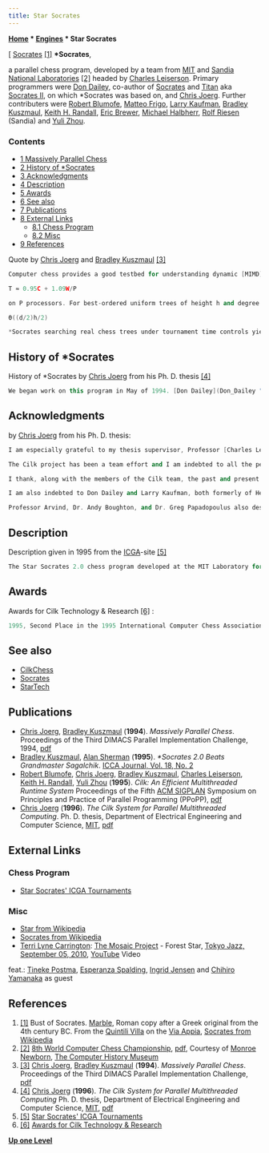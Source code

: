 ```yaml
---
title: Star Socrates
---
```

**[Home](Home "Home") \* [Engines](Engines "Engines") \* Star Socrates**



[ [Socrates](Mathematician#Socrates "Mathematician") <a id="cite-note-1" href="#cite-ref-1">[1]</a>
**\*Socrates**,  

a parallel chess program, developed by a team from [MIT](Massachusetts_Institute_of_Technology "Massachusetts Institute of Technology") and [Sandia National Laboratories](https://en.wikipedia.org/wiki/Sandia_National_Laboratories) <a id="cite-note-2" href="#cite-ref-2">[2]</a> headed by [Charles Leiserson](Charles_Leiserson "Charles Leiserson"). Primary programmers were [Don Dailey](Don_Dailey "Don Dailey"), co-author of [Socrates](Socrates "Socrates") and [Titan](Titan "Titan") aka [Socrates II](https://en.wikipedia.org/wiki/Socrates_II), on which \*Socrates was based on, and [Chris Joerg](Chris_Joerg "Chris Joerg"). Further contributers were [Robert Blumofe](Robert_Blumofe "Robert Blumofe"), [Matteo Frigo](Matteo_Frigo "Matteo Frigo"), [Larry Kaufman](Larry_Kaufman "Larry Kaufman"), [Bradley Kuszmaul](Bradley_Kuszmaul "Bradley Kuszmaul"), [Keith H. Randall](Keith_H._Randall "Keith H. Randall"), [Eric Brewer](Eric_Brewer "Eric Brewer"), [Michael Halbherr](Michael_Halbherr "Michael Halbherr"), [Rolf Riesen](index.php?title=Rolf_Riesen&action=edit&redlink=1 "Rolf Riesen (page does not exist)") (Sandia) and [Yuli Zhou](Yuli_Zhou "Yuli Zhou"). 



### Contents


* [1 Massively Parallel Chess](#massively-parallel-chess)
* [2 History of \*Socrates](#history-of-.2asocrates)
* [3 Acknowledgments](#acknowledgments)
* [4 Description](#description)
* [5 Awards](#awards)
* [6 See also](#see-also)
* [7 Publications](#publications)
* [8 External Links](#external-links)
	+ [8.1 Chess Program](#chess-program)
	+ [8.2 Misc](#misc)
* [9 References](#references)






Quote by [Chris Joerg](Chris_Joerg "Chris Joerg") and [Bradley Kuszmaul](Bradley_Kuszmaul "Bradley Kuszmaul") <a id="cite-note-3" href="#cite-ref-3">[3]</a>




```C++
Computer chess provides a good testbed for understanding dynamic [MIMD](https://en.wikipedia.org/wiki/MIMD)-style computations. To investigate the programming issues, we engineered a parallel chess program called *Socrates, which running on [NCSA's](University_of_Illinois_at_Urbana-Champaign#NCSA "University of Illinois at Urbana-Champaign") 512 processor [CM-5](Connection_Machine "Connection Machine"), tied for third in the [1994 ACM International Computer Chess Championship](ACM_1994 "ACM 1994"). *Socrates uses the [Jamboree](Jamboree "Jamboree") algorithm to search game trees in parallel and uses the [Cilk 1.0](Cilk "Cilk") language and run-time system to express and to schedule the computation. In order to obtain good performance for chess, we use several mechanisms not directly provided by Cilk, such as aborting computations and directly accessing the active message layer to implement a global transposition table distributed across the processors. We found that we can use the critical path C and the total work W to predict the performance of our chess programs. Empirically *Socrates runs in time

```


```C++
T ≈ 0.95C + 1.09W/P  

on P processors. For best-ordered uniform trees of height h and degree d the average available parallelism in Jamboree search is

ϴ((d/2)h/2)

*Socrates searching real chess trees under tournament time controls yields average available parallelism of over 1000. 

```

## History of \*Socrates


History of \*Socrates by [Chris Joerg](Chris_Joerg "Chris Joerg") from his Ph. D. thesis <a id="cite-note-4" href="#cite-ref-4">[4]</a>




```C++
We began work on this program in May of 1994. [Don Dailey](Don_Dailey "Don Dailey") and [Larry Kaufman](Larry_Kaufman "Larry Kaufman") of [Heuristic Software](Heuristic_Software "Heuristic Software") provided us with a version of [Socrates](Socrates "Socrates"), their serial chess program. During May and June we parallelized the program using [Cilk](Cilk "Cilk"), focusing mainly on the [search algorithm](Search "Search") and the [transposition table](Transposition_Table "Transposition Table"). During June Dailey visited [MIT](Massachusetts_Institute_of_Technology "Massachusetts Institute of Technology") to help tune the program, but we spent most of June simply getting the parallel version of the program to work correctly. In late June, we entered *Socrates in the [1994 ACM International Computer Chess Championship](ACM_1994 "ACM 1994") in Cape May, New Jersey. We ran the program on a 512-node [CM-5](Connection_Machine "Connection Machine") at the [National Center for Supercomputing Applications](University_of_Illinois_at_Urbana-Champaign#NCSA "University of Illinois at Urbana-Champaign") (NCSA) at the [University of Illinois](University_of_Illinois_at_Urbana-Champaign "University of Illinois at Urbana-Champaign"). Despite the fact that we had begun working on the program less than two months earlier, the program ran reliable and finished in third place. 

```

## Acknowledgments


by [Chris Joerg](Chris_Joerg "Chris Joerg") from his Ph. D. thesis:




```C++
I am especially grateful to my thesis supervisor, Professor [Charles Leiserson](Charles_Leiserson "Charles Leiserson"), who has led the Cilk project. I still remember the day he came to my office and recruited me. He explained how he realized I had other work to do but he wanted to know if I would like to help out part time" on implementing a chess program using PCM. It sounded like a interesting project, so I agreed, but only after making it clear that I could only work part time because I had my thesis project to work on. Well, part time" became full time", and at times full time" became much more than that. Eventually, the chess program was completed, and the chess tournament came and went, yet I still kept working on the PCM system (which was now turning into Cilk). Ultimately, I realized that I should give up on my other project and make Cilk my thesis instead. Charles is a wonderful supervisor and under his leadership, the Cilk project has achieved more than I ever expected. Charles' influence can also be seen in this write-up itself. He has helped me turn this thesis into a relatively coherent document, and he has also pointed out some of my more malodorous grammatical constructions.

```


```C++
The Cilk project has been a team effort and I am indebted to all the people who have contributed in some way to the Cilk system: Bobby Blumofe, Feng Ming Dong, Matteo Frigo, Shail Aditya Gupta, Michael Halbherr, Charles Leiserson, Bradley Kuszmaul, Rob Miller, Keith Randall, Rolf Riesen, Andy Shaw, Richard Tauriello, and Yuli Zhou. Their contributions are noted throughout this document.

```


```C++
I thank, along with the members of the Cilk team, the past and present members of the Computation Structures Group. These friends have made MIT both a challenging and a fun place to be. In particular I should thank Michael Halbherr. He not only began the work that lead to the PCM system, but he tried many times to convince me to switch my thesis to this system. It took a while, but I finally realized he was right.

```


```C++
I am also indebted to Don Dailey and Larry Kaufman, both formerly of Heuristic Software. They wrote the serial Socrates program on which *Socrates is based. In addition, Don and I spent many long nights debugging, testing, and improving (or at least trying to improve) *Socrates. Most of this time we even had fun.

```


```C++
Professor Arvind, Dr. Andy Boughton, and Dr. Greg Papadopoulus also deserve many thanks. They provided me the freedom, encouragement, and support to work on a wide range of exciting projects throughout my years at MIT. 

```

## Description


Description given in 1995 from the [ICGA](ICGA "ICGA")-site <a id="cite-note-5" href="#cite-ref-5">[5]</a>




```C++
The Star Socrates 2.0 chess program developed at the MIT Laboratory for Computer Science, will be running on the 1824 node [Intel Paragon](Paragon "Paragon") parallel supercomputer located at Sandia National Laboratories. The lead programmers are Don Dailey and Christopher F.Joerg and the project team is lead by Prof. Leiserson. Heuristic Software provided the original Socrates program on which StarSocrates was originally based. The Paragon is about 50 feet long and weighs about 30,000 pounds. Each node consists of two 50MHz [i860](I860 "I860") processors with either 16 or 32MB of memory. The program currently runs on both the [Connection Machine CM-5](Connection_Machine "Connection Machine") and the Intel Paragon. 


```

## Awards


Awards for Cilk Technology & Research <a id="cite-note-6" href="#cite-ref-6">[6]</a> :




```C++
1995, Second Place in the 1995 International Computer Chess Association's Eighth Computer Chess World Championship for *Socrates 2.0, a chess-playing program written in Cilk. 

```

## See also


* [CilkChess](CilkChess "CilkChess")
* [Socrates](Socrates "Socrates")
* [StarTech](StarTech "StarTech")


## Publications


* [Chris Joerg](Chris_Joerg "Chris Joerg"), [Bradley Kuszmaul](Bradley_Kuszmaul "Bradley Kuszmaul") (**1994**). *Massively Parallel Chess*. Proceedings of the Third DIMACS Parallel Implementation Challenge, 1994, [pdf](http://supertech.csail.mit.edu/papers/dimacs94.pdf)
* [Bradley Kuszmaul](Bradley_Kuszmaul "Bradley Kuszmaul"), [Alan Sherman](Alan_Sherman "Alan Sherman") (**1995**). *\*Socrates 2.0 Beats Grandmaster Sagalchik*. [ICCA Journal, Vol. 18, No. 2](ICGA_Journal#18_2 "ICGA Journal")
* [Robert Blumofe](Robert_Blumofe "Robert Blumofe"), [Chris Joerg](Chris_Joerg "Chris Joerg"), [Bradley Kuszmaul](Bradley_Kuszmaul "Bradley Kuszmaul"), [Charles Leiserson](Charles_Leiserson "Charles Leiserson"), [Keith H. Randall](Keith_H._Randall "Keith H. Randall"), [Yuli Zhou](Yuli_Zhou "Yuli Zhou") (**1995**). *Cilk: An Efficient Multithreaded Runtime System* Proceedings of the Fifth [ACM SIGPLAN](ACM#SIG "ACM") Symposium on Principles and Practice of Parallel Programming (PPoPP), [pdf](http://supertech.csail.mit.edu/papers/PPoPP95.pdf)
* [Chris Joerg](Chris_Joerg "Chris Joerg") (**1996**). *The Cilk System for Parallel Multithreaded Computing*. Ph. D. thesis, Department of Electrical Engineering and Computer Science, [MIT](Massachusetts_Institute_of_Technology "Massachusetts Institute of Technology"), [pdf](http://supertech.csail.mit.edu/papers/joerg-phd-thesis.pdf)


## External Links


### Chess Program


* [Star Socrates' ICGA Tournaments](https://www.game-ai-forum.org/icga-tournaments/program.php?id=181)


### Misc


* [Star from Wikipedia](https://en.wikipedia.org/wiki/Star)
* [Socrates from Wikipedia](https://en.wikipedia.org/wiki/Socrates)
* [Terri Lyne Carrington](Category:Terri_Lyne_Carrington "Category:Terri Lyne Carrington"): [The Mosaic Project](https://en.wikipedia.org/wiki/The_Mosaic_Project_(album)) - Forest Star, [Tokyo Jazz, September 05, 2010](http://www.tokyo-jazz.com/2010/en/program/halla0905d.html), [YouTube](https://en.wikipedia.org/wiki/YouTube) Video


 feat.: [Tineke Postma](Category:Tineke_Postma "Category:Tineke Postma"), [Esperanza Spalding](Category:Esperanza_Spalding "Category:Esperanza Spalding"), [Ingrid Jensen](https://en.wikipedia.org/wiki/Ingrid_Jensen) and [Chihiro Yamanaka](https://en.wikipedia.org/wiki/Chihiro_Yamanaka) as guest
 
## References


1. <a id="cite-ref-1" href="#cite-note-1">[1]</a> Bust of Socrates. [Marble](https://en.wikipedia.org/wiki/Marble), Roman copy after a Greek original from the 4th century BC. From the [Quintili Villa](https://en.wikipedia.org/wiki/Villa_of_the_Quintilii) on the [Via Appia](https://en.wikipedia.org/wiki/Appian_Way), [Socrates from Wikipedia](https://en.wikipedia.org/wiki/Socrates)
2. <a id="cite-ref-2" href="#cite-note-2">[2]</a> [8th World Computer Chess Championship](http://www.computerhistory.org/chess/full_record.php?iid=doc-431614f6cd6ed), [pdf](http://archive.computerhistory.org/projects/chess/related_materials/text/3-1%20and%203-2%20and%203-3%20and%204-3.1995_WCCC/1995%20WCCC.062303014.sm.pdf), Courtesy of [Monroe Newborn](Monroe_Newborn "Monroe Newborn"), [The Computer History Museum](The_Computer_History_Museum "The Computer History Museum")
3. <a id="cite-ref-3" href="#cite-note-3">[3]</a> [Chris Joerg](Chris_Joerg "Chris Joerg"), [Bradley Kuszmaul](Bradley_Kuszmaul "Bradley Kuszmaul") (**1994**). *Massively Parallel Chess*. Proceedings of the Third DIMACS Parallel Implementation Challenge, [pdf](http://supertech.csail.mit.edu/papers/dimacs94.pdf)
4. <a id="cite-ref-4" href="#cite-note-4">[4]</a> [Chris Joerg](Chris_Joerg "Chris Joerg") (**1996**). *The Cilk System for Parallel Multithreaded Computing* Ph. D. thesis, Department of Electrical Engineering and Computer Science, [MIT](Massachusetts_Institute_of_Technology "Massachusetts Institute of Technology"), [pdf](http://supertech.csail.mit.edu/papers/joerg-phd-thesis.pdf)
5. <a id="cite-ref-5" href="#cite-note-5">[5]</a> [Star Socrates' ICGA Tournaments](https://www.game-ai-forum.org/icga-tournaments/program.php?id=181)
6. <a id="cite-ref-6" href="#cite-note-6">[6]</a> [Awards for Cilk Technology & Research](http://www.cilk.com/company/awards/)

**[Up one Level](Engines "Engines")**







 
